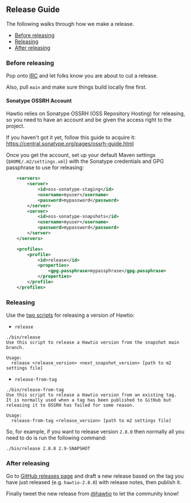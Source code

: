 ## Release Guide

The following walks through how we make a release.

- [Before releasing](#before-releasing)
- [Releasing](#releasing)
- [After releasing](#after-releasing)

### Before releasing

Pop onto [IRC](https://hawt.io/community/) and let folks know you are about to cut a release.

Also, pull `main` and make sure things build locally fine first.

#### Sonatype OSSRH Account

Hawtio relies on Sonatype OSSRH (OSS Repository Hosting) for releasing, so you need to have an account and be given the access right to the project.

If you haven't got it yet, follow this guide to acquire it:
https://central.sonatype.org/pages/ossrh-guide.html

Once you get the account, set up your default Maven settings (`$HOME/.m2/settings.xml`) with the Sonatype credentials and GPG passphrase to use for releasing:

```xml
    <servers>
        <server>
            <id>oss-sonatype-staging</id>
            <username>myuser</username>
            <password>mypassword</password>
        </server>
        <server>
            <id>oss-sonatype-snapshots</id>
            <username>myuser</username>
            <password>mypassword</password>
        </server>
    </servers>

    <profiles>
        <profile>
            <id>release</id>
            <properties>
                <gpg.passphrase>mypassphrase</gpg.passphrase>
            </properties>
        </profile>
    </profiles>
```

### Releasing

Use the [two scripts](bin/) for releasing a version of Hawtio:

* `release`
```
./bin/release
Use this script to release a Hawtio version from the snapshot main branch.

Usage:
  release <release_version> <next_snapshot_version> [path to m2 settings file]
```

* `release-from-tag`
```
./bin/release-from-tag
Use this script to release a Hawtio version from an existing tag.
It is normally used when a tag has been published to GitHub but
releasing it to OSSRH has failed for some reason.

Usage:
  release-from-tag <release_version> [path to m2 settings file]
```

So, for example, if you want to release version `2.8.0` then normally all you need to do is run the following command:
```
./bin/release 2.8.0 2.9-SNAPSHOT
```

### After releasing

Go to [GitHub releases page](https://github.com/hawtio/hawtio/releases) and draft a new release based on the tag you have just released (e.g. `hawtio-2.8.0`) with release notes, then publish it.

Finally tweet the new release from [@hawtio](https://twitter.com/hawtio) to let the community know!
